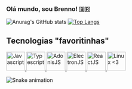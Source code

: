 
### Olá mundo, sou Brenno! 🇧🇷
![Anurag's GitHub stats](https://github-readme-stats.vercel.app/api?username=brennomeneses&count_private=true)
[![Top Langs](https://github-readme-stats.vercel.app/api/top-langs/?username=brennomeneses&layout=compact&theme=tokyonight)](https://github.com/anuraghazra/github-readme-stats)
<br/>
## Tecnologias "favoritinhas"
<a href="https://github.com/brennomeneses">
  <img title="Javascript" height="50" src="https://cdn.jsdelivr.net/gh/devicons/devicon/icons/javascript/javascript-original.svg" /> <img title="Typescript" height="50" src="https://cdn.jsdelivr.net/gh/devicons/devicon/icons/typescript/typescript-original.svg" /> <img title="AdonisJS" height="50" src="https://cdn.jsdelivr.net/gh/devicons/devicon/icons/adonisjs/adonisjs-original.svg" /> <img title="ElectronJS" height="50" src="https://cdn.jsdelivr.net/gh/devicons/devicon/icons/electron/electron-original.svg" /> <img title="ReactJS" height="50" src="https://cdn.jsdelivr.net/gh/devicons/devicon/icons/react/react-original.svg" /> <img title="Linux <3" height="50" src="https://cdn.jsdelivr.net/gh/devicons/devicon/icons/linux/linux-original.svg" />
</a>

![Snake animation](https://github.com/brennomeneses/brennomeneses/blob/output/github-contribution-grid-snake.svg)
